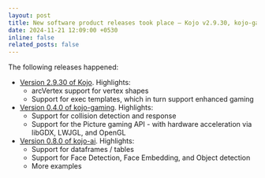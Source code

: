 ```yaml
---
layout: post
title: New software product releases took place – Kojo v2.9.30, kojo-gaming v0.4.0, and kojo-ai v0.8
date: 2024-11-21 12:09:00 +0530
inline: false
related_posts: false
---
```


The following releases happened:
* [Version 2.9.30 of Kojo](https://www.kogics.net/kojo-download). Highlights:
  * arcVertex support for vertex shapes
  * Support for exec templates, which in turn support enhanced gaming
* [Version 0.4.0 of kojo-gaming](https://github.com/litan/kojo-gaming/releases/tag/v0.4.0). Highlights:
  * Support for collision detection and response
  * Support for the Picture gaming API - with hardware acceleration via libGDX, LWJGL, and OpenGL
* [Version 0.8.0 of kojo-ai](https://github.com/litan/kojo-ai-3/releases/tag/v0.8.0). Highlights:
  * Support for dataframes / tables
  * Support for Face Detection, Face Embedding, and Object detection
  * More examples

